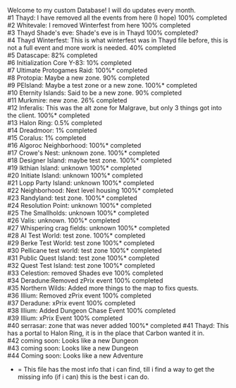 Welcome to my custom Database! I will do updates every month.                                                
#1  Thayd: I have removed all the events from here (I hope) 100% completed             
#2  Whitevale: I removed Winterfest from here 100% completed                                              
#3  Thayd Shade's eve: Shade's eve is in Thayd 100% completed?                                                  
#4  Thayd Winterfest: This is what winterfest was in Thayd file before, this is not a full event and more work is needed. 40% completed                        
#5  Datascape: 82% completed                                                                             
#6  Initialization Core Y-83: 10% completed                                                              
#7  Ultimate Protogames Raid: 100%* completed                                                                  
#8  Protopia: Maybe a new zone. 90% completed                                                              
#9  PEIsland: Maybe a test zone or a new zone. 100%* completed                                                 
#10 Eternity Islands: Said to be a new zone. 90% completed                                                
#11 Murkmire: new zone. 26% completed                                                                        
#12 Inferalis: This was the alt zone for Malgrave, but only 3 things got into the client. 100%* completed         
#13 Halon Ring: 0.5% completed                                                               
#14 Dreadmoor: 1% completed                                                                   
#15 Coralus: 1% completed                                                                       
#16 Algoroc Neighborhood: 100%* completed                                                        
#17 Crowe's Nest: unknown zone. 100%* completed                                                        
#18 Designer Island: maybe test zone. 100%* completed                                                          
#19 Ikthian Island: unknown 100%* completed                                                               
#20 Initiate Island: unknown 100%* completed                                                                   
#21 Lopp Party Island: unknown 100%* completed                                                              
#22 Neighborhood: Next level housing  100%* completed                                                                         
#23 Randyland: test zone. 100%* completed                                                              
#24 Resolution Point: unknown 100%* completed                                                           
#25 The Smallholds: unknown 100%* completed                                                          
#26 Valis: unknown. 100%* completed                                                                 
#27 Whispering crag fields: unknown 100%* completed                                                  
#28 AI Test World: test zone. 100%* completed                                                       
#29 Berke Test World: test zone 100%* completed                                                        
#30 Pellicane test world: test zone 100%* completed                                                  
#31 Public Quest Island: test zone 100%* completed                                                     
#32 Quest Test Island: test zone 100%* completed                                                                                          
#33 Celestion: removed Shades eve 100% completed                                                                                               
#34 Deradune:Removed zPrix event 100% completed                                                
#35 Northern Wilds: Added more things to the map to fixs quests.                                                                               
#36 Illium: Removed zPrix event 100% completed                                                                                                
#37 Deradune: xPrix event 100% completed                                                                                                                
#38 Illium: Added Dungeon Chase Event 100% completed                                                                                           
#39 Illium: xPrix Event 100% completed                                                                                                                 
#40 serrasar: zone that was never added 100%* completed
#41 Thayd: This has a portal to Halon Ring, it is in the place that Carbon wanted it in.                                                                                                                                                               
#42 coming soon: Looks like a new Dungeon                                                       
#43 coming soon: Looks like a new Dungeon                                                       
#44 Coming soon: Looks like a new Adventure                                                     


* = This file has the most info that i can find, till i find a way to get the missing info (if i can) this is the best i can do.
